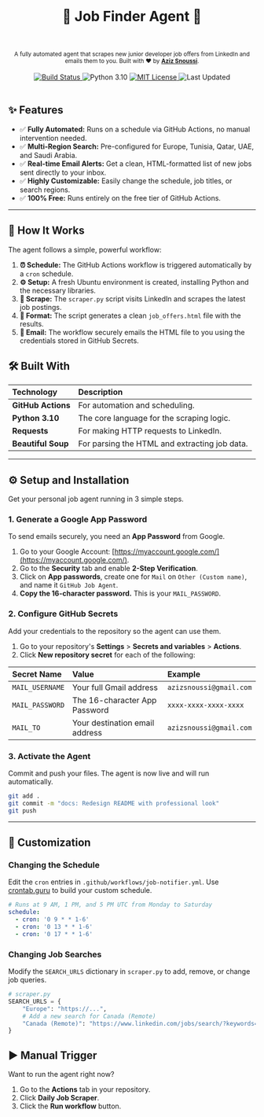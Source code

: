 <div align="center">
  <h1>
    <br/>
    <br/>
    🤖 Job Finder Agent 🤖
    <br/>
    <br/>
  </h1>
  <sup>A fully automated agent that scrapes new junior developer job offers from LinkedIn and emails them to you. Built with ❤️ by <a href="https://github.com/azizsnoussi"><strong>Aziz Snoussi</strong></a>.</sup>
  <br/>
  <br/>
  <a href="https://github.com/azizsnoussi/job-finder-agent/actions/workflows/job-notifier.yml">
    <img src="https://github.com/azizsnoussi/job-finder-agent/actions/workflows/job-notifier.yml/badge.svg" alt="Build Status" />
  </a>
  <img src="https://img.shields.io/badge/python-3.10-blue.svg" alt="Python 3.10" />
  <a href="https://github.com/azizsnoussi/job-finder-agent/blob/main/LICENSE">
    <img src="https://img.shields.io/github/license/azizsnoussi/job-finder-agent" alt="MIT License" />
  </a>
  <img src="https://img.shields.io/badge/Last%20Updated-October%202025-brightgreen" alt="Last Updated" />
  <br/>
  <br/>
</div>

## ✨ Features

-   ✅ **Fully Automated:** Runs on a schedule via GitHub Actions, no manual intervention needed.
-   ✅ **Multi-Region Search:** Pre-configured for Europe, Tunisia, Qatar, UAE, and Saudi Arabia.
-   ✅ **Real-time Email Alerts:** Get a clean, HTML-formatted list of new jobs sent directly to your inbox.
-   ✅ **Highly Customizable:** Easily change the schedule, job titles, or search regions.
-   ✅ **100% Free:** Runs entirely on the free tier of GitHub Actions.

---

## 🚀 How It Works

The agent follows a simple, powerful workflow:

1.  **⏰ Schedule:** The GitHub Actions workflow is triggered automatically by a `cron` schedule.
2.  **⚙️ Setup:** A fresh Ubuntu environment is created, installing Python and the necessary libraries.
3.  **🐍 Scrape:** The `scraper.py` script visits LinkedIn and scrapes the latest job postings.
4.  **📄 Format:** The script generates a clean `job_offers.html` file with the results.
5.  **📧 Email:** The workflow securely emails the HTML file to you using the credentials stored in GitHub Secrets.

## 🛠️ Built With

| Technology | Description |
| :--- | :--- |
| **GitHub Actions** | For automation and scheduling. |
| **Python 3.10** | The core language for the scraping logic. |
| **Requests** | For making HTTP requests to LinkedIn. |
| **Beautiful Soup** | For parsing the HTML and extracting job data. |

---

## ⚙️ Setup and Installation

Get your personal job agent running in 3 simple steps.

### 1. Generate a Google App Password

To send emails securely, you need an **App Password** from Google.

1.  Go to your Google Account: [https://myaccount.google.com/](https://myaccount.google.com/).
2.  Go to the **Security** tab and enable **2-Step Verification**.
3.  Click on **App passwords**, create one for `Mail` on `Other (Custom name)`, and name it `GitHub Job Agent`.
4.  **Copy the 16-character password.** This is your `MAIL_PASSWORD`.

### 2. Configure GitHub Secrets

Add your credentials to the repository so the agent can use them.

1.  Go to your repository's **Settings** > **Secrets and variables** > **Actions**.
2.  Click **New repository secret** for each of the following:

| Secret Name | Value | Example |
| :--- | :--- | :--- |
| `MAIL_USERNAME` | Your full Gmail address | `azizsnoussi@gmail.com` |
| `MAIL_PASSWORD` | The 16-character App Password | `xxxx-xxxx-xxxx-xxxx` |
| `MAIL_TO` | Your destination email address | `azizsnoussi@gmail.com` |

### 3. Activate the Agent

Commit and push your files. The agent is now live and will run automatically.

```bash
git add .
git commit -m "docs: Redesign README with professional look"
git push
```

---

## 🎨 Customization

### Changing the Schedule

Edit the `cron` entries in `.github/workflows/job-notifier.yml`. Use [crontab.guru](https://crontab.guru/) to build your custom schedule.

```yaml
# Runs at 9 AM, 1 PM, and 5 PM UTC from Monday to Saturday
schedule:
  - cron: '0 9 * * 1-6'
  - cron: '0 13 * * 1-6'
  - cron: '0 17 * * 1-6'
```

### Changing Job Searches

Modify the `SEARCH_URLS` dictionary in `scraper.py` to add, remove, or change job queries.

```python
# scraper.py
SEARCH_URLS = {
    "Europe": "https://...",
    # Add a new search for Canada (Remote)
    "Canada (Remote)": "https://www.linkedin.com/jobs/search/?keywords=junior%20developer&location=Canada&f_TPR=r86400&f_WRA=true"
}
```

## ▶️ Manual Trigger

Want to run the agent right now?
1.  Go to the **Actions** tab in your repository.
2.  Click **Daily Job Scraper**.
3.  Click the **Run workflow** button.

